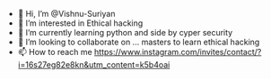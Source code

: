 - 👋 Hi, I’m @Vishnu-Suriyan
- 👀 I’m interested in Ethical hacking
- 🌱 I’m currently learning python and side by cyper security
- 💞️ I’m looking to collaborate on ... masters to learn ethical hacking
- 📫 How to reach me https://www.instagram.com/invites/contact/?i=16s27eg82e8kn&utm_content=k5b4oai

<!---
Vishnu-Suriyan/Vishnu-Suriyan is a ✨ special ✨ repository because its `README.md` (this file) appears on your GitHub profile.
You can click the Preview link to take a look at your changes.
--->
